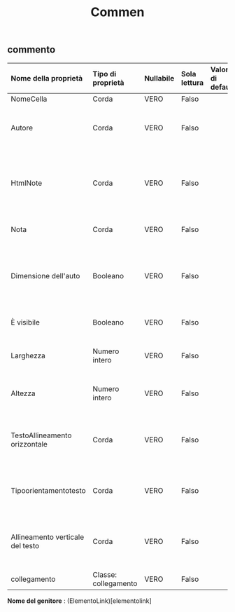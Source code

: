 ﻿---
title: Commen
second_title: Aspose.Cells Cloud Documen
type: docs
url: /it/specification/model/comment/
description: "Aspose.Cells Specifica del modello Cloud: Commento. Gestisci facilmente Excel e altri fogli di calcolo con funzionalità come apertura, generazione, modifica, divisione, unione, confronto e conversione"
weight: 50
---
## **commento**

 

| Nome della proprietà| Tipo di proprietà| Nullabile| Sola lettura| Valore di default| Descrizione|
|:- |:- |:- |:- |:- |:- |
| NomeCella| Corda| VERO| Falso|||
| Autore| Corda| VERO| Falso|| Ottiene e imposta il nome dell'autore del commento originale|
| HtmlNote| Corda| VERO| Falso|| Ottiene e imposta la stringa html che contiene i dati e alcuni formati in questo commento.|
| Nota| Corda| VERO| Falso|| Rappresenta il contenuto del commento.|
| Dimensione dell'auto| Booleano| VERO| Falso|| Indica se la dimensione del commento viene regolata automaticamente in base al suo contenuto.|
| È visibile| Booleano| VERO| Falso|| Indica se il commento è visibile o meno.|
| Larghezza| Numero intero| VERO| Falso|| Rappresenta la larghezza del commento, in unità di pixel.|
| Altezza| Numero intero| VERO| Falso|| Rappresenta l'altezza del commento, in unità di pixel.|
| TestoAllineamento orizzontale| Corda| VERO| Falso||Ottiene e imposta il tipo di allineamento orizzontale del testo del commento.|
| Tipoorientamentotesto| Corda| VERO| Falso|| Ottiene e imposta il tipo di orientamento del testo del commento.|
| Allineamento verticale del testo| Corda| VERO| Falso|| Ottiene e imposta il tipo di allineamento verticale del testo del commento.|
| collegamento| Classe: collegamento| VERO| Falso|||

**Nome del genitore** : (ElementoLink)[elementolink]